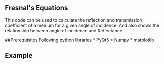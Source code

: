 ## Fresnal's Equations
 This code can be used to calculate the reflection and transmission coefficient of a medium for a given angle of incidence.
 And also shows the relationship between angle of incidence and Reflectance.
 
 ##Prerequisites
 Following python libraries
	* PyQt5
	* Numpy
	* matplotlib

## Example 

 
